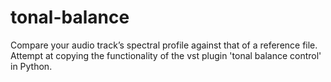 # tonal-balance
Compare your audio track’s spectral profile against that of a reference file. Attempt at copying the functionality of the vst plugin 'tonal balance control' in Python. 
